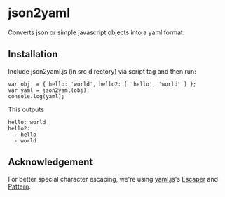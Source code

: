 json2yaml
=========
Converts json or simple javascript objects into a yaml format.

Installation
------------

Include json2yaml.js (in src directory) via script tag and then run:

    var obj  = { hello: 'world', hello2: [ 'hello', 'world' ] };
    var yaml = json2yaml(obj);
    console.log(yaml);

This outputs

    hello: world
    hello2:
      - hello
      - world

Acknowledgement
---------------

For better special character escaping, we're using [yaml.js](https://github.com/jeremyfa/yaml.js)'s [Escaper](https://github.com/jeremyfa/yaml.js/blob/develop/lib/Escaper.js) and [Pattern](https://github.com/jeremyfa/yaml.js/blob/develop/lib/Pattern.js).

